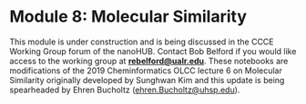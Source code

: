 # Module 8: Molecular Similarity
This module is under construction and is being discussed in the CCCE Working Group forum of the nanoHUB.  Contact Bob Belford if you would like access to the working group at **rebelford@ualr.edu**. These notebooks are modifications of the 2019 Cheminformatics OLCC lecture 6 on Molecular Similarity originally developed by Sunghwan Kim and this update is being spearheaded by Ehren Bucholtz (ehren.Bucholtz@uhsp.edu).